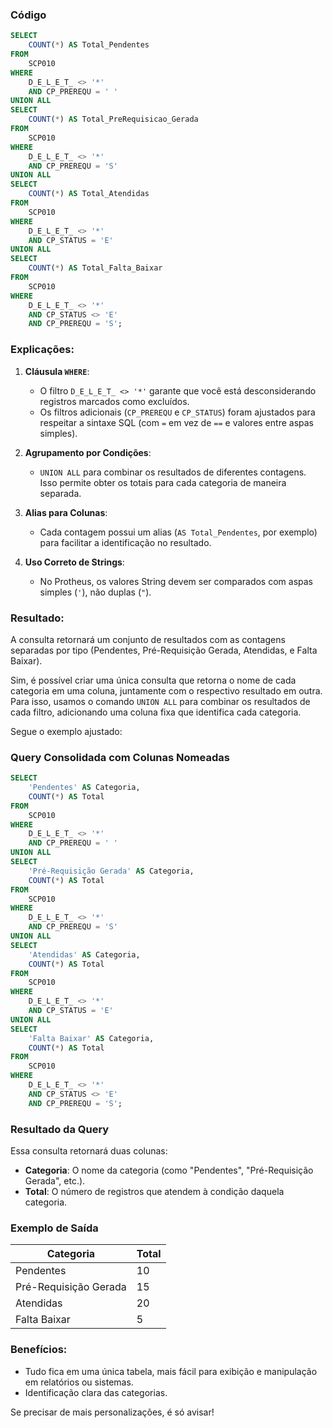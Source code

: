 ### Código

```sql
SELECT 
    COUNT(*) AS Total_Pendentes
FROM 
    SCP010
WHERE 
    D_E_L_E_T_ <> '*' 
    AND CP_PREREQU = ' '
UNION ALL
SELECT 
    COUNT(*) AS Total_PreRequisicao_Gerada
FROM 
    SCP010
WHERE 
    D_E_L_E_T_ <> '*' 
    AND CP_PREREQU = 'S'
UNION ALL
SELECT 
    COUNT(*) AS Total_Atendidas
FROM 
    SCP010
WHERE 
    D_E_L_E_T_ <> '*' 
    AND CP_STATUS = 'E'
UNION ALL
SELECT 
    COUNT(*) AS Total_Falta_Baixar
FROM 
    SCP010
WHERE 
    D_E_L_E_T_ <> '*' 
    AND CP_STATUS <> 'E' 
    AND CP_PREREQU = 'S';
```

### Explicações:
1. **Cláusula `WHERE`**:
   - O filtro `D_E_L_E_T_ <> '*'` garante que você está desconsiderando registros marcados como excluídos.
   - Os filtros adicionais (`CP_PREREQU` e `CP_STATUS`) foram ajustados para respeitar a sintaxe SQL (com `=` em vez de `==` e valores entre aspas simples).

2. **Agrupamento por Condições**:
   - `UNION ALL` para combinar os resultados de diferentes contagens. Isso permite obter os totais para cada categoria de maneira separada.

3. **Alias para Colunas**:
   - Cada contagem possui um alias (`AS Total_Pendentes`, por exemplo) para facilitar a identificação no resultado.

4. **Uso Correto de Strings**:
   - No Protheus, os valores String devem ser comparados com aspas simples (`'`), não duplas (`"`).

### Resultado:
A consulta retornará um conjunto de resultados com as contagens separadas por tipo (Pendentes, Pré-Requisição Gerada, Atendidas, e Falta Baixar). 





Sim, é possível criar uma única consulta que retorna o nome de cada categoria em uma coluna, juntamente com o respectivo resultado em outra. Para isso, usamos o comando `UNION ALL` para combinar os resultados de cada filtro, adicionando uma coluna fixa que identifica cada categoria.

Segue o exemplo ajustado:

### Query Consolidada com Colunas Nomeadas

```sql
SELECT 
    'Pendentes' AS Categoria, 
    COUNT(*) AS Total
FROM 
    SCP010
WHERE 
    D_E_L_E_T_ <> '*' 
    AND CP_PREREQU = ' '
UNION ALL
SELECT 
    'Pré-Requisição Gerada' AS Categoria, 
    COUNT(*) AS Total
FROM 
    SCP010
WHERE 
    D_E_L_E_T_ <> '*' 
    AND CP_PREREQU = 'S'
UNION ALL
SELECT 
    'Atendidas' AS Categoria, 
    COUNT(*) AS Total
FROM 
    SCP010
WHERE 
    D_E_L_E_T_ <> '*' 
    AND CP_STATUS = 'E'
UNION ALL
SELECT 
    'Falta Baixar' AS Categoria, 
    COUNT(*) AS Total
FROM 
    SCP010
WHERE 
    D_E_L_E_T_ <> '*' 
    AND CP_STATUS <> 'E' 
    AND CP_PREREQU = 'S';
```

### Resultado da Query

Essa consulta retornará duas colunas:

- **Categoria**: O nome da categoria (como "Pendentes", "Pré-Requisição Gerada", etc.).
- **Total**: O número de registros que atendem à condição daquela categoria.

### Exemplo de Saída

| Categoria             | Total |
| --------------------- | ----- |
| Pendentes             | 10    |
| Pré-Requisição Gerada | 15    |
| Atendidas             | 20    |
| Falta Baixar          | 5     |

### Benefícios:

- Tudo fica em uma única tabela, mais fácil para exibição e manipulação em relatórios ou sistemas.
- Identificação clara das categorias.

Se precisar de mais personalizações, é só avisar!
